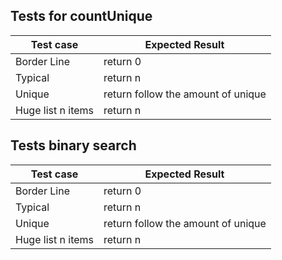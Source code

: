 ## Tests for countUnique

| Test case              |  Expected Result    |
|------------------------|---------------------|
| Border Line             |  return 0           |
| Typical               |  return n           |
| Unique    |  return follow the amount of unique           |
| Huge list n items | return n   |

## Tests binary search

| Test case              |  Expected Result    |
|------------------------|---------------------|
| Border Line             |  return 0           |
| Typical               |  return n           |
| Unique    |  return follow the amount of unique           |
| Huge list n items | return n   |

